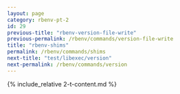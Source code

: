 ```yaml
---
layout: page
category: rbenv-pt-2
id: 29
previous-title: "rbenv-version-file-write"
previous-permalink: /rbenv/commands/version-file-write
title: "rbenv-shims"
permalink: /rbenv/commands/shims
next-title: "test/libexec/version"
next-permalink: /rbenv/commands/version
---
```


{% include_relative 2-t-content.md %}
